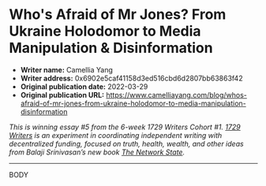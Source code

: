 # Who's Afraid of Mr Jones? From Ukraine Holodomor to Media Manipulation & Disinformation

- **Writer name:** Camellia Yang
- **Writer address:** 0x6902e5caf41158d3ed516cbd6d2807bb63863f42
- **Original publication date:** 2022-03-29
- **Original publication URL:** https://www.camelliayang.com/blog/whos-afraid-of-mr-jones-from-ukraine-holodomor-to-media-manipulation-disinformation

_This is winning essay #5 from the 6-week 1729 Writers Cohort #1. [1729 Writers](https://paper.li/1729writers) is an experiment in coordinating independent writing with decentralized funding, focused on truth, health, wealth, and other ideas from Balaji Srinivasan’s new book [The Network State](https://thenetworkstate.com)._

---

BODY
